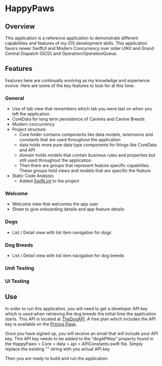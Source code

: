 # HappyPaws

## Overview
This application is a reference application to demonstrate different capabilities and features
of my iOS development skills. This application favors newer SwiftUI and Modern Concurrency over
older UIKit and Grand Central Dispatch (GCD) and Operation/OperationQueue.

## Features
Features here are continually evolving as my knowledge and experience evolve. Here are some of
the key features to look for at this time:

### General
- Use of tab view that remembers which tab you were last on when you left the application.
- CoreData for long term persistence of Canines and Canine Breeds
- Modern concurrency
- Project structure
  - Core folder contains components like data models, extensions and constants that are used throughout the application
  - data holds more pure data type components for things like CoreData and API
  - domain holds models that contain business rules and properties but still used throughout the application
  - Then there are groups that represent feature specific capabilites. These groups hold views and models that are specific the feature
- Static Code Analysis
  - Added [SwiftLint](https://github.com/realm/SwiftLint) to the project

### Welcome
- Welcome view that welcomes the app user
- Sheet to give onboarding details and app feature details

### Dogs
- List / Detail view with list item navigation for dogs

### Dog Breeds
- List / Detail view with list item navigation for dog breeds

### Unit Testing

### UI Testing

## Use
In order to run this application, you will need to get a developer API key which is used
when retrieving the dog breeds the initial time the application starts. This API is
located at [TheDogAPI](https://thedogapi.com). A free plan which includes the API key
is available on the [Pricing Page](https://thedogapi.com/#pricing).

Once you have signed up, you will receive an email that will include your API key.
This API key needs to be added to the "dogAPIKey" property found in the HappyPaws > 
Core > data > api > APIConstants.swift file. Simply replace the existing "<your API key here>"
string with you actual API key.

Then you are ready to build and run the application.

